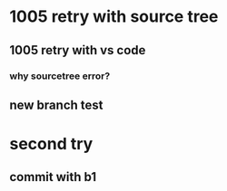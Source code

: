 # 1005 retry with source tree
## 1005 retry with vs code
### why sourcetree error?
## new branch test
# second try
## commit with b1